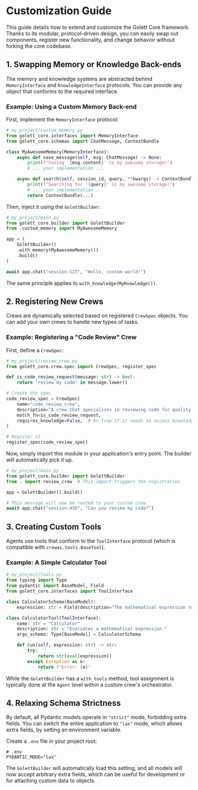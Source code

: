 # Customization Guide

This guide details how to extend and customize the Golett Core framework. Thanks to its modular, protocol-driven design, you can easily swap out components, register new functionality, and change behavior without forking the core codebase.

## 1. Swapping Memory or Knowledge Back-ends

The memory and knowledge systems are abstracted behind `MemoryInterface` and `KnowledgeInterface` protocols. You can provide any object that conforms to the required interface.

### Example: Using a Custom Memory Back-end

First, implement the `MemoryInterface` protocol:

```python
# my_project/custom_memory.py
from golett_core.interfaces import MemoryInterface
from golett_core.schemas import ChatMessage, ContextBundle

class MyAwesomeMemory(MemoryInterface):
    async def save_message(self, msg: ChatMessage) -> None:
        print(f"Saving '{msg.content}' to my awesome storage!")
        # ... your implementation ...

    async def search(self, session_id, query, **kwargs) -> ContextBundle:
        print(f"Searching for '{query}' in my awesome storage!")
        # ... your implementation ...
        return ContextBundle(...)
```

Then, inject it using the `GolettBuilder`:

```python
# my_project/main.py
from golett_core.builder import GolettBuilder
from .custom_memory import MyAwesomeMemory

app = (
    GolettBuilder()
    .with_memory(MyAwesomeMemory())
    .build()
)

await app.chat("session-123", "Hello, custom world!")
```

The same principle applies to `with_knowledge(MyKnowledge())`.

## 2. Registering New Crews

Crews are dynamically selected based on registered `CrewSpec` objects. You can add your own crews to handle new types of tasks.

### Example: Registering a "Code Review" Crew

First, define a `CrewSpec`:

```python
# my_project/review_crew.py
from golett_core.crew.spec import CrewSpec, register_spec

def is_code_review_request(message: str) -> bool:
    return "review my code" in message.lower()

# Create the spec
code_review_spec = CrewSpec(
    name="code_review_crew",
    description="A crew that specializes in reviewing code for quality.",
    match_fn=is_code_review_request,
    requires_knowledge=False,  # Or True if it needs to access knowledge
)

# Register it
register_spec(code_review_spec)
```

Now, simply import this module in your application's entry point. The builder will automatically pick it up.

```python
# my_project/main.py
from golett_core.builder import GolettBuilder
from . import review_crew  # This import triggers the registration

app = GolettBuilder().build()

# This message will now be routed to your custom crew
await app.chat("session-456", "Can you review my code?")
```

## 3. Creating Custom Tools

Agents use tools that conform to the `ToolInterface` protocol (which is compatible with `crewai.tools.BaseTool`).

### Example: A Simple Calculator Tool

```python
# my_project/tools.py
from typing import Type
from pydantic import BaseModel, Field
from golett_core.interfaces import ToolInterface

class CalculatorSchema(BaseModel):
    expression: str = Field(description="The mathematical expression to evaluate.")

class CalculatorTool(ToolInterface):
    name: str = "Calculator"
    description: str = "Evaluates a mathematical expression."
    args_schema: Type[BaseModel] = CalculatorSchema

    def run(self, expression: str) -> str:
        try:
            return str(eval(expression))
        except Exception as e:
            return f"Error: {e}"
```

While the `GolettBuilder` has a `with_tools` method, tool assignment is typically done at the `Agent` level within a custom crew's orchestrator.

## 4. Relaxing Schema Strictness

By default, all Pydantic models operate in `"strict"` mode, forbidding extra fields. You can switch the entire application to `"lax"` mode, which allows extra fields, by setting an environment variable.

Create a `.env` file in your project root:

```dotenv
# .env
PYDANTIC_MODE="lax"
```

The `GolettBuilder` will automatically load this setting, and all models will now accept arbitrary extra fields, which can be useful for development or for attaching custom data to objects. 